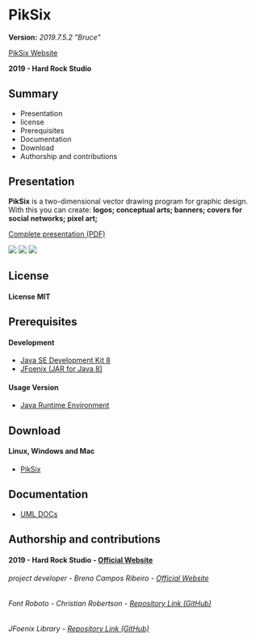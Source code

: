 # PikSix
__Version:__ _2019.7.5.2 "Bruce"_

[PikSix Website](aaa)

__2019 - Hard Rock Studio__

## Summary
* Presentation
* license
* Prerequisites
* Documentation
* Download
* Authorship and contributions

## Presentation
__PikSix__ is a two-dimensional vector drawing program for graphic design. With this you can create:
__logos;
conceptual arts;
banners;
covers for social networks;
pixel art;__

[Complete presentation (PDF)](aaa)

![](https://drive.google.com/uc?id=1_2zB_FVy0cdA10N0fh8RJSt7XJvzYko_)
![](https://drive.google.com/uc?id=1YtRPWrYDf6jMh5q28dBvsLIuzmu8UcZI)
![](https://drive.google.com/uc?id=1hbvHZRQBV8HPULBBpY-RBRUFTkuTuLGW)

## License
#### License MIT

## Prerequisites
#### Development
* [Java SE Development Kit 8](https://www.oracle.com/technetwork/pt/java/javase/downloads/jdk8-downloads-2133151.html)
* [JFoenix (JAR for Java 8)](https://github.com/jfoenixadmin/JFoenix)
#### Usage Version
* [Java Runtime Environment](https://www.java.com/pt_BR/download/)

## Download
#### Linux, Windows and Mac
* [PikSix](https://drive.google.com/open?id=1GksOqyXYs9jCBkEdb9kze0UZTjUuoLfz)

## Documentation
* [UML DOCs](https://drive.google.com/open?id=1Piu1rMCd0Pl9XzWAnXbizWGnufuZHXJR)

## Authorship and contributions
#### 2019 - Hard Rock Studio - [Official Website](https://hardrockstudio.github.io/HardRockStudio-Website/)
###### project developer - Breno Campos Ribeiro - [Official Website]()
###### Font Roboto - Christian Robertson - [Repository Link (GitHub)](https://github.com/google/roboto/)
###### JFoenix Library - [Repository Link (GitHub)](https://github.com/jfoenixadmin/JFoenix)
